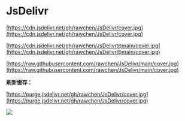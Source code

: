# JsDelivr
[https://cdn.jsdelivr.net/gh/rawchen/JsDelivr/cover.jpg](https://cdn.jsdelivr.net/gh/rawchen/JsDelivr/cover.jpg)

[https://cdn.jsdelivr.net/gh/rawchen/JsDelivr@main/cover.jpg](https://cdn.jsdelivr.net/gh/rawchen/JsDelivr@main/cover.jpg)

[https://raw.githubusercontent.com/rawchen/JsDelivr/main/cover.jpg](https://raw.githubusercontent.com/rawchen/JsDelivr/main/cover.jpg)

**刷新缓存：**

[https://purge.jsdelivr.net/gh/rawchen/JsDelivr/cover.jpg](https://purge.jsdelivr.net/gh/rawchen/JsDelivr/cover.jpg)

![](https://cdn.jsdelivr.net/gh/rawchen/JsDelivr/cover.jpg)